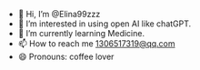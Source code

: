 - 👋 Hi, I’m @Elina99zzz
- 👀 I’m interested in using open AI like chatGPT.
- 🌱 I’m currently learning Medicine.
- 📫 How to reach me 1306517319@qq.com
- 😄 Pronouns: coffee lover

<!---
Elina99zzz/Elina99zzz is a ✨ special ✨ repository because its `README.md` (this file) appears on your GitHub profile.
You can click the Preview link to take a look at your changes.
--->

